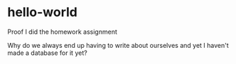 # hello-world
Proof I did the homework assignment

Why do we always end up having to write about ourselves and yet I haven't made a database for it yet?
